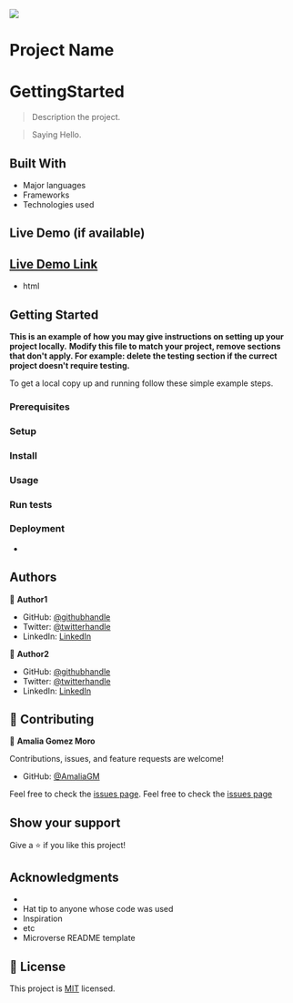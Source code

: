 ![](https://img.shields.io/badge/Microverse-blueviolet)

# Project Name
# GettingStarted

> Description the project.

> Saying Hello.


## Built With

- Major languages
- Frameworks
- Technologies used

## Live Demo (if available)

[Live Demo Link](https://livedemo.com)
-                           
- html

## Getting Started

**This is an example of how you may give instructions on setting up your project locally.**
**Modify this file to match your project, remove sections that don't apply. For example: delete the testing section if the currect project doesn't require testing.**


To get a local copy up and running follow these simple example steps.

### Prerequisites

### Setup

### Install

### Usage

### Run tests

### Deployment
-                               


## Authors
👤 **Author1**

- GitHub: [@githubhandle](https://github.com/githubhandle)
- Twitter: [@twitterhandle](https://twitter.com/twitterhandle)
- LinkedIn: [LinkedIn](https://linkedin.com/in/linkedinhandle)

👤 **Author2**

- GitHub: [@githubhandle](https://github.com/githubhandle)
- Twitter: [@twitterhandle](https://twitter.com/twitterhandle)
- LinkedIn: [LinkedIn](https://linkedin.com/in/linkedinhandle)

## 🤝 Contributing
👤 **Amalia Gomez Moro**

Contributions, issues, and feature requests are welcome!
- GitHub: [@AmaliaGM](https://github.com/AmaliaGM)

Feel free to check the [issues page](../../issues/).
Feel free to check the [issues page](../../issues/)

## Show your support

Give a ⭐️ if you like this project!

## Acknowledgments
-                       
- Hat tip to anyone whose code was used
- Inspiration
- etc
- Microverse README template

## 📝 License

This project is [MIT](./MIT.md) licensed.
